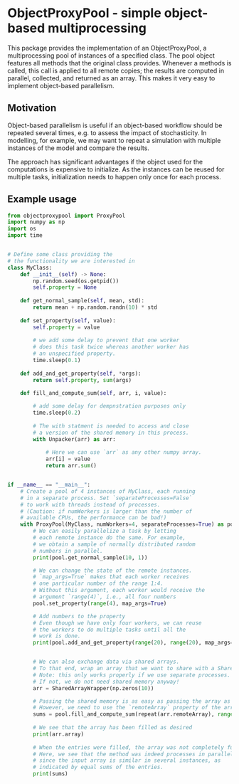 # ObjectProxyPool - simple object-based multiprocessing

This package provides the implementation of an ObjectProxyPool, a 
multiprocessing pool of instances of a specified class. The pool
object features all methods that the original class provides.
Whenever a methods is called, this call is applied to all remote copies;
the results are computed in parallel, collected, and returned as an
array. This makes it very easy to implement object-based parallelism. 

## Motivation

Object-based parallelism is useful if an object-based workflow 
should be repeated several times, e.g. to assess the impact
of stochasticity. In modelling, for example, we may want to 
repeat a simulation with multiple instances of the model and
compare the results.

The approach has significant advantages if the object used for
the computations is expensive to initialize. As the instances
can be reused for multiple tasks, initialization needs
to happen only once for each process.


## Example usage

```python
from objectproxypool import ProxyPool
import numpy as np
import os
import time


# Define some class providing the
# the functionality we are interested in
class MyClass:
    def __init__(self) -> None:
        np.random.seed(os.getpid())
        self.property = None
    
    def get_normal_sample(self, mean, std):
        return mean + np.random.randn(10) * std
    
    def set_property(self, value):
        self.property = value
        
        # we add some delay to prevent that one worker 
        # does this task twice whereas another worker has 
        # an unspecified property.
        time.sleep(0.1)
    
    def add_and_get_property(self, *args):
        return self.property, sum(args)

    def fill_and_compute_sum(self, arr, i, value):
        
        # add some delay for dempnstration purposes only
        time.sleep(0.2)
        
        # The with statment is needed to access and close
        # a version of the shared memory in this process.
        with Unpacker(arr) as arr:
            
            # Here we can use `arr` as any other numpy array. 
            arr[i] = value
            return arr.sum()


if __name__ == "__main__":
    # Create a pool of 4 instances of MyClass, each running
    # in a separate process. Set `separateProcesses=False`
    # to work with threads instead of processes.
    # (Caution: if numWorkers is larger than the number of
    # available CPUs, the performance can be bad!)
    with ProxyPool(MyClass, numWorkers=4, separateProcesses=True) as pool:
        # We can easily parallelize a task by letting
        # each remote instance do the same. For example,
        # we obtain a sample of normally distributed random
        # numbers in parallel.
        print(pool.get_normal_sample(10, 1))

        # We can change the state of the remote instances.
        # `map_args=True` makes that each worker receives
        # one particular number of the range 1:4.
        # Without this argument, each worker would receive the
        # argument `range(4)`, i.e., all four numbers
        pool.set_property(range(4), map_args=True)

        # Add numbers to the property
        # Even though we have only four workers, we can reuse
        # the workers to do multiple tasks until all the
        # work is done.
        print(pool.add_and_get_property(range(20), range(20), map_args=True))


        # We can also exchange data via shared arrays.
        # To that end, wrap an array that we want to share with a SharedArrayWrapper.
        # Note: this only works properly if we use separate processes.
        # If not, we do not need shared memory anyway!
        arr = SharedArrayWrapper(np.zeros(10))

        # Passing the shared memory is as easy as passing the array as argument. 
        # However, we need to use the `remoteArray` property of the array wrapper.
        sums = pool.fill_and_compute_sum(repeat(arr.remoteArray), range(10), range(10), map_args=True)
        
        # We see that the array has been filled as desired
        print(arr.array)
        
        # When the entries were filled, the array was not completely full yet. 
        # Here, we see that the method was indeed processes in parallel,
        # since the input array is similar in several instances, as 
        # indicated by equal sums of the entries.
        print(sums)
```